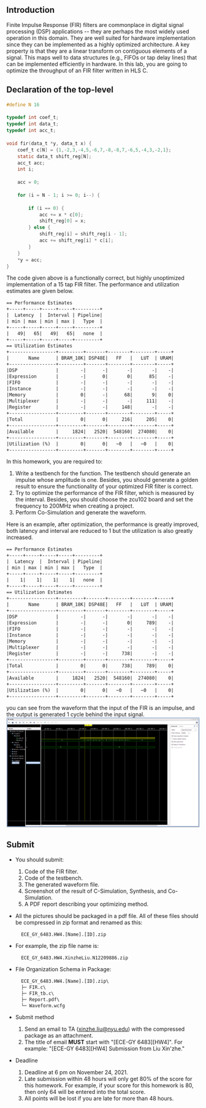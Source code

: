 ## Introduction
Finite Impulse Response (FIR) filters are commonplace in digital signal processing (DSP) applications -- they are perhaps the most widely used operation in this domain. They are well suited for hardware implementation since they can be implemented as a highly optimized architecture. A key property is that they are a linear transform on contiguous elements of a signal. This maps well to data structures (e.g., FIFOs or tap delay lines) that can be implemented efficiently in hardware. In this lab, you are going to optimize the throughput of an FIR filter written in HLS C. 
## Declaration of the top-level

```c
#define N 16

typedef int coef_t;
typedef int data_t;
typedef int acc_t;

void fir(data_t *y, data_t x) {
    coef_t c[N] = {1,-2,3,-4,5,-6,7,-8,-8,7,-6,5,-4,3,-2,1};
	static data_t shift_reg[N];
	acc_t acc;
	int i;

	acc = 0;

	for (i = N - 1; i >= 0; i--) {

		if (i == 0) {
			acc += x * c[0];
			shift_reg[0] = x;
		} else {
			shift_reg[i] = shift_reg[i - 1];
			acc += shift_reg[i] * c[i];
		}
	}
	*y = acc;
}

```
The code given above is a functionally correct, but highly unoptimized implementation of a 15 tap FIR filter. The performance and utilization estimates are given below.
```
== Performance Estimates
+-----+-----+-----+-----+---------+
|  Latency  |  Interval | Pipeline|
| min | max | min | max |   Type  |
+-----+-----+-----+-----+---------+
|   49|   65|   49|   65|   none  |
+-----+-----+-----+-----+---------+
== Utilization Estimates
+-----------------+---------+-------+--------+--------+-----+
|       Name      | BRAM_18K| DSP48E|   FF   |   LUT  | URAM|
+-----------------+---------+-------+--------+--------+-----+
|DSP              |        -|      -|       -|       -|    -|
|Expression       |        -|      0|       0|      85|    -|
|FIFO             |        -|      -|       -|       -|    -|
|Instance         |        -|      -|       -|       -|    -|
|Memory           |        0|      -|      68|       9|    0|
|Multiplexer      |        -|      -|       -|     111|    -|
|Register         |        -|      -|     148|       -|    -|
+-----------------+---------+-------+--------+--------+-----+
|Total            |        0|      0|     216|     205|    0|
+-----------------+---------+-------+--------+--------+-----+
|Available        |     1824|   2520|  548160|  274080|    0|
+-----------------+---------+-------+--------+--------+-----+
|Utilization (%)  |        0|      0|   ~0   |   ~0   |    0|
+-----------------+---------+-------+--------+--------+-----+
```
 In this homework, you are required to:
1. Write a testbench for the function. The testbench should generate an impulse whose amplitude is one. Besides, you should generate a golden result to ensure the functionality of your optimized FIR filter is correct.
2. Try to optimize the performance of the FIR filter, which is measured by the interval. Besides, you should choose the zcu102 board and set the frequency to 200MHz when creating a project. 
3. Perform Co-Simulation and generate the waveform.

Here is an example, after optimization, the performance is greatly improved, both latency and interval are reduced to 1 but the utilization is also greatly increased.
```
== Performance Estimates
+-----+-----+-----+-----+---------+
|  Latency  |  Interval | Pipeline|
| min | max | min | max |   Type  |
+-----+-----+-----+-----+---------+
|    1|    1|    1|    1|   none  |
+-----+-----+-----+-----+---------+
== Utilization Estimates
+-----------------+---------+-------+--------+--------+-----+
|       Name      | BRAM_18K| DSP48E|   FF   |   LUT  | URAM|
+-----------------+---------+-------+--------+--------+-----+
|DSP              |        -|      -|       -|       -|    -|
|Expression       |        -|      -|       0|     789|    -|
|FIFO             |        -|      -|       -|       -|    -|
|Instance         |        -|      -|       -|       -|    -|
|Memory           |        -|      -|       -|       -|    -|
|Multiplexer      |        -|      -|       -|       -|    -|
|Register         |        -|      -|     738|       -|    -|
+-----------------+---------+-------+--------+--------+-----+
|Total            |        0|      0|     738|     789|    0|
+-----------------+---------+-------+--------+--------+-----+
|Available        |     1824|   2520|  548160|  274080|    0|
+-----------------+---------+-------+--------+--------+-----+
|Utilization (%)  |        0|      0|   ~0   |   ~0   |    0|
+-----------------+---------+-------+--------+--------+-----+
```
you can see from the waveform that the input of the FIR is an impulse, and the output is generated 1 cycle behind the input signal. 
![image](pic/HW4/1.png)

## Submit
+ You should submit:
	1. Code of the FIR filter.
	2. Code of the testbench.
	3. The generated waveform file.
	4. Screenshot of the result of C-Simulation, Synthesis, and Co-Simulation.
	5. A PDF report describing your optimizing method.
	
+ All the pictures should be packaged in a pdf file. All of these files should be compressed in zip format and renamed as this: 

		ECE_GY_6483.HW4.[Name].[ID].zip	

+ For example, the zip file name is: 

        ECE_GY_6483.HW4.XinzheLiu.N12209886.zip

+ File Organization Schema in Package:

		ECE_GY_6483.HW4.[Name].[ID].zip\
		├─ FIR.c\
		├─ FIR_tb.c\
		├─ Report.pdf\
		└─ Waveform.wcfg

+ Submit method
	1. Send an email to TA (xinzhe.liu@nyu.edu) with the compressed package as an attachment.
	2. The title of email **MUST** start with "[ECE-GY 6483][HW4]". For example: "[ECE-GY 6483][HW4] Submission from Liu Xin'zhe."

+ Deadline
	1. Deadline at 6 pm on November 24, 2021.
	2. Late submission within 48 hours will only get 80% of the score for this homework. For example, if your score for this homework is 80, then only 64 will be entered into the total score.
	3. All points will be lost if you are late for more than 48 hours.